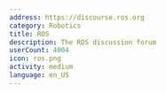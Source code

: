 ```yaml
---
address: https://discourse.ros.org
category: Robotics
title: ROS
description: The ROS discussion forum
userCount: 4004
icon: ros.png
activity: medium
language: en_US
---
```

